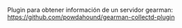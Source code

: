Plugin para obtener información de un servidor gearman: https://github.com/powdahound/gearman-collectd-plugin
